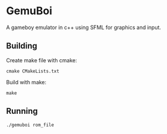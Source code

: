 GemuBoi
========
A gameboy emulator in c++ using SFML for graphics and input.

Building
----------

Create make file with cmake:
```
cmake CMakeLists.txt
```
Build with make:
```
make
```

Running
-------

```
./gemuboi rom_file